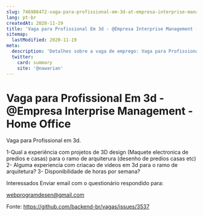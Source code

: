 ```yaml
---
slug: 746986472-vaga-para-profissional-em-3d-at-empresa-interprise-management-home-office
lang: pt-br
createdAt: 2020-11-19
title: 'Vaga para Profissional Em 3d - @Empresa Interprise Management - Home Office - Vaga de Emprego'
sitemap:
  lastModified: 2020-11-19
meta:
  description: 'Detalhes sobre a vaga de emprego: Vaga para Profissional Em 3d - @Empresa Interprise Management - Home Office'
  twitter:
    card: summary
    site: '@nawarian'
---
```


# Vaga para Profissional Em 3d - @Empresa Interprise Management - Home Office

Vaga para Profissional em 3d.

1-Qual a experiência com projetos de 3D design (Maquete electronica de predios e casas) para o ramo de arquiterura (desenho de predios casas etc)
2- Alguma experiencia com criacao de videos em 3d para o  ramo de arquitetura?
3- Disponibilidade de horas por semana?

Interessados Enviar email com o questionário respondido para:

webprogramdesen@gmail.com

Fonte: https://github.com/backend-br/vagas/issues/3537